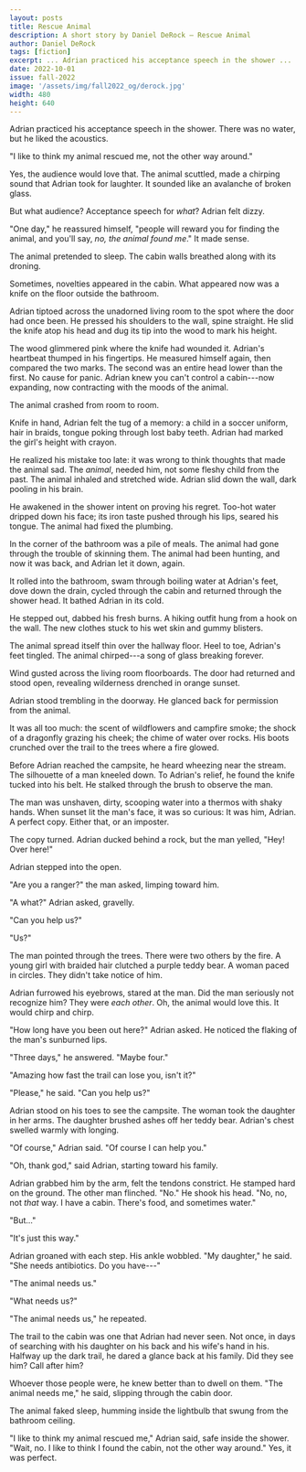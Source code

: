 ```yaml
---
layout: posts
title: Rescue Animal
description: A short story by Daniel DeRock – Rescue Animal
author: Daniel DeRock
tags: [fiction]
excerpt: ... Adrian practiced his acceptance speech in the shower ...
date: 2022-10-01
issue: fall-2022
image: '/assets/img/fall2022_og/derock.jpg'
width: 480
height: 640
--- 
```


Adrian practiced his acceptance speech in the shower. There was no
water, but he liked the acoustics.

"I like to think my animal rescued me, not the other way around."

Yes, the audience would love that. The animal scuttled, made a chirping
sound that Adrian took for laughter. It sounded like an avalanche of
broken glass.

But what audience? Acceptance speech for *what*? Adrian felt dizzy.

"One day," he reassured himself, "people will reward you for finding the
animal, and you'll say, *no, the animal found me*." It made sense.

The animal pretended to sleep. The cabin walls breathed along with its
droning.

Sometimes, novelties appeared in the cabin. What appeared now was a
knife on the floor outside the bathroom.

Adrian tiptoed across the unadorned living room to the spot where the
door had once been. He pressed his shoulders to the wall, spine
straight. He slid the knife atop his head and dug its tip into the wood
to mark his height.

The wood glimmered pink where the knife had wounded it. Adrian's
heartbeat thumped in his fingertips. He measured himself again, then
compared the two marks. The second was an entire head lower than the
first. No cause for panic. Adrian knew you can't control a cabin---now
expanding, now contracting with the moods of the animal.

The animal crashed from room to room.

Knife in hand, Adrian felt the tug of a memory: a child in a soccer
uniform, hair in braids, tongue poking through lost baby teeth. Adrian
had marked the girl's height with crayon.

He realized his mistake too late: it was wrong to think thoughts that
made the animal sad. The *animal*, needed him, not some fleshy child
from the past. The animal inhaled and stretched wide. Adrian slid down
the wall, dark pooling in his brain.

He awakened in the shower intent on proving his regret. Too-hot water
dripped down his face; its iron taste pushed through his lips, seared
his tongue. The animal had fixed the plumbing.

In the corner of the bathroom was a pile of meals. The animal had gone
through the trouble of skinning them. The animal had been hunting, and
now it was back, and Adrian let it down, again.

It rolled into the bathroom, swam through boiling water at Adrian's
feet, dove down the drain, cycled through the cabin and returned through
the shower head. It bathed Adrian in its cold.

He stepped out, dabbed his fresh burns. A hiking outfit hung from a hook
on the wall. The new clothes stuck to his wet skin and gummy blisters.

The animal spread itself thin over the hallway floor. Heel to toe,
Adrian's feet tingled. The animal chirped---a song of glass breaking
forever.

Wind gusted across the living room floorboards. The door had returned
and stood open, revealing wilderness drenched in orange sunset.

Adrian stood trembling in the doorway. He glanced back for permission
from the animal.

It was all too much: the scent of wildflowers and campfire smoke; the
shock of a dragonfly grazing his cheek; the chime of water over rocks.
His boots crunched over the trail to the trees where a fire glowed.

Before Adrian reached the campsite, he heard wheezing near the stream.
The silhouette of a man kneeled down. To Adrian's relief, he found the
knife tucked into his belt. He stalked through the brush to observe the
man.

The man was unshaven, dirty, scooping water into a thermos with shaky
hands. When sunset lit the man's face, it was so curious: It was him,
Adrian. A perfect copy. Either that, or an imposter.

The copy turned. Adrian ducked behind a rock, but the man yelled, "Hey!
Over here!"

Adrian stepped into the open.

"Are you a ranger?" the man asked, limping toward him.

"A what?" Adrian asked, gravelly.

"Can you help us?"

"Us?"

The man pointed through the trees. There were two others by the fire. A
young girl with braided hair clutched a purple teddy bear. A woman paced
in circles. They didn't take notice of him.

Adrian furrowed his eyebrows, stared at the man. Did the man seriously
not recognize him? They were *each other*. Oh, the animal would love
this. It would chirp and chirp.

"How long have you been out here?" Adrian asked. He noticed the flaking
of the man's sunburned lips.

"Three days," he answered. "Maybe four."

"Amazing how fast the trail can lose you, isn't it?"

"Please," he said. "Can you help us?"

Adrian stood on his toes to see the campsite. The woman took the
daughter in her arms. The daughter brushed ashes off her teddy bear.
Adrian's chest swelled warmly with longing.

"Of course," Adrian said. "Of course I can help you."

"Oh, thank god," said Adrian, starting toward his family.

Adrian grabbed him by the arm, felt the tendons constrict. He stamped
hard on the ground. The other man flinched. "No." He shook his head.
"No, no, not *that* way. I have a cabin. There's food, and sometimes
water."

"But..."

"It's just this way."

Adrian groaned with each step. His ankle wobbled. "My daughter," he
said. "She needs antibiotics. Do you have---"

"The animal needs us."

"What needs us?"

"The animal needs us," he repeated.

The trail to the cabin was one that Adrian had never seen. Not once, in
days of searching with his daughter on his back and his wife's hand in
his. Halfway up the dark trail, he dared a glance back at his family.
Did they see him? Call after him?

Whoever those people were, he knew better than to dwell on them. "The
animal needs me," he said, slipping through the cabin door.

The animal faked sleep, humming inside the lightbulb that swung from the
bathroom ceiling.

"I like to think my animal rescued me," Adrian said, safe inside the
shower. "Wait, no. I like to think I found the cabin, not the other way
around." Yes, it was perfect.
